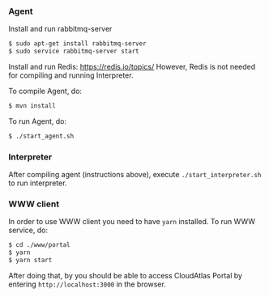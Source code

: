 ### Agent

Install and run rabbitmq-server

```sh
$ sudo apt-get install rabbitmq-server
$ sudo service rabbitmq-server start
```

Install and run Redis: https://redis.io/topics/
However, Redis is not needed for compiling and running Interpreter.

To compile Agent, do:
```sh
$ mvn install
```

To run Agent, do:
```sh
$ ./start_agent.sh
```

### Interpreter

After compiling agent (instructions above), execute `./start_interpreter.sh` to  run interpreter.

### WWW client

In order to use WWW client you need to have `yarn` installed. To run WWW service, do:
```sh
$ cd ./www/portal
$ yarn
$ yarn start
```

After doing that, by you should be able to access CloudAtlas Portal by entering `http://localhost:3000` in the browser.
